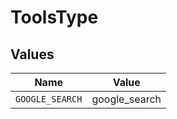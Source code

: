 # ToolsType


## Values

| Name            | Value           |
| --------------- | --------------- |
| `GOOGLE_SEARCH` | google_search   |